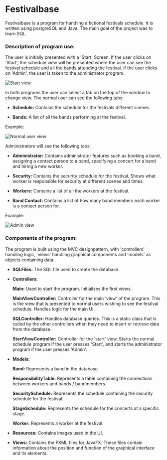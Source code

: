 # Festivalbase
Festivalbase is a program for handling a fictional festivals schedule. It is written using postgreSQL and Java. 
The main goal of the project was to learn SQL. 

### Description of program use:
   The user is initially presented with a 'Start' Screen.
    If the user clicks on 'Start', the schedule view will be presented where
    the user can see the festival schedule and all the bands attending the festival.
    If the user clicks on 'Admin', the user is taken to the administrator program.
    
   ![Start view](https://github.com/danielwikander/FestivalBase/screenshots/festivalbasestart.png)


   In both programs the user can select a tab on the top of the window to change view.
   The normal user can see the following tabs:
   * **Schedule:**
        Contains the schedule for the festivals different scenes.
        
   * **Bands:**
        A list of all the bands performing at the festival.
        
   Example:
   
   ![Normal user view](https://github.com/danielwikander/FestivalBase/screenshots/festivalbaseclient.png)

   Administrators will see the following tabs:
   * **Administrator:**
        Contains administrator features such as booking a band,
        assigning a contact person to a band,
        specifying a concert for a band
        and hiring a new worker.

   * **Security:**
        Contains the security schedule for the festival.
        Shows what worker is responsible for security at 
        different scenes and times.

   * **Workers:**
        Contains a list of all the workers at the festival.

   * **Band Contact:**
        Contains a list of how many band members each worker is
        a contact person for.
        
   Example:
   
   ![Admin view](https://github.com/danielwikander/FestivalBase/screenshots/festivalbaseadmin.png)

### Components of the program:
   The program is built using the MVC designpattern, with 'controllers'
   handling logic, 'views' handling graphical components and 'models' 
   as objects containing data.
  
   * **SQLFiles:**
        The SQL file used to create the database.

   * **Controllers:**
   
        **Main:**
            Used to start the program. Initializes the first views.
        
        **MainViewController:**
            Controller for the main 'view' of the program.
            This is the view that is presented to normal users
            wishing to see the festival schedule.
            Handles logic for the main UI.

        **SQLController:**
            Handles database queries.
            This is a static class that is called by the other controllers
            when they need to insert or retrieve data from the database.

        **StartViewController:**
            Controller for the 'start' view. Starts the normal schedule program if
            the user presses 'Start', and starts the administrator program if
            the user presses 'Admin'.

   * **Models:**
   
        **Band:**
            Represents a band in the database.

        **ResponsibilityTable:**
            Represents a table containing the connections between workers
            and bands / bandmembers.

        **SecuritySchedule:**
            Represents the schedule containing the security schedule
            for the festival.

        **StageSchedule:**
            Represents the schedule for the concerts at a specific stage.

        **Worker:**
            Represents a worker at the festival.


   * **Resources:**
        Contains images used in the UI.

   * **Views:**
        Contains the FXML files for JavaFX.
        These files contain information about the position and function
        of the graphical interface and its elements.
